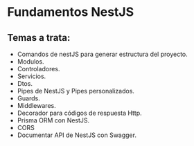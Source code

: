 # Fundamentos NestJS

## Temas a trata:
- Comandos de nestJS para generar estructura del proyecto.
- Modulos.
- Controladores.
- Servicios.
- Dtos.
- Pipes de NestJS y Pipes personalizados.
- Guards.
- Middlewares.
- Decorador para códigos de respuesta Http.
- Prisma ORM con NestJS.
- CORS
- Documentar API de NestJS con Swagger.